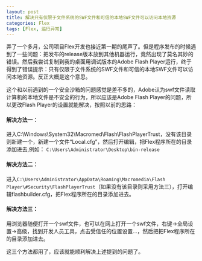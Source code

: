 ```yaml
---
layout: post
title: 解决只有仅限于文件系统的SWF文件和可信的本地SWF文件可以访问本地资源
categories: Flex
tags: [Flex, 运行异常]
---
```


弄了一个多月，公司项目Flex开发也接近第一期的尾声了。但是程序发布的时候遇到了一些问题：把发布的release版本放到其他机器运行，竟然出现了莫名其妙的错误。然后我尝试复制到我的桌面用调试版本的Adobe Flash Player运行，终于得到了错误提示：只有仅限于文件系统的SWF文件和可信的本地SWF文件可以访问本地资源。反正大概是这个意思。

这个和以前遇到的一个安全沙箱的问题感觉是差不多的，Adobe认为swf文件读取计算机的本地文件是不安全的行为，所以应该是Adobe Flash Player的问题，所以更改Flash Player的设置就能解决，按照以前的思路：

#### 解决方法一：
进入C:\Windows\System32\Macromed\Flash\FlashPlayerTrust，没有该目录则新建一个，新建一个文件“Local.cfg”，然后打开编辑，把Flex程序所在的目录添加进去,例如：
`C:\Users\Administrator\Desktop\bin-release`

#### 解决方法二：
进入`C:\Users\Administrator\AppData\Roaming\Macromedia\Flash Player\#Security\FlashPlayerTrust`（如果没有该目录则采用方法三），打开编辑flashbuilder.cfg，把Flex程序所在的目录添加进去。

#### 解决方法三：
用浏览器随便打开一个swf文件，也可以在网上打开一个swf文件，右键->全局设置->高级，找到开发人员工具，点击受信任的位置设置...，然后把把Flex程序所在的目录添加进去。

这三个方法都用了，应该就能顺利解决上述提到的问题了。
